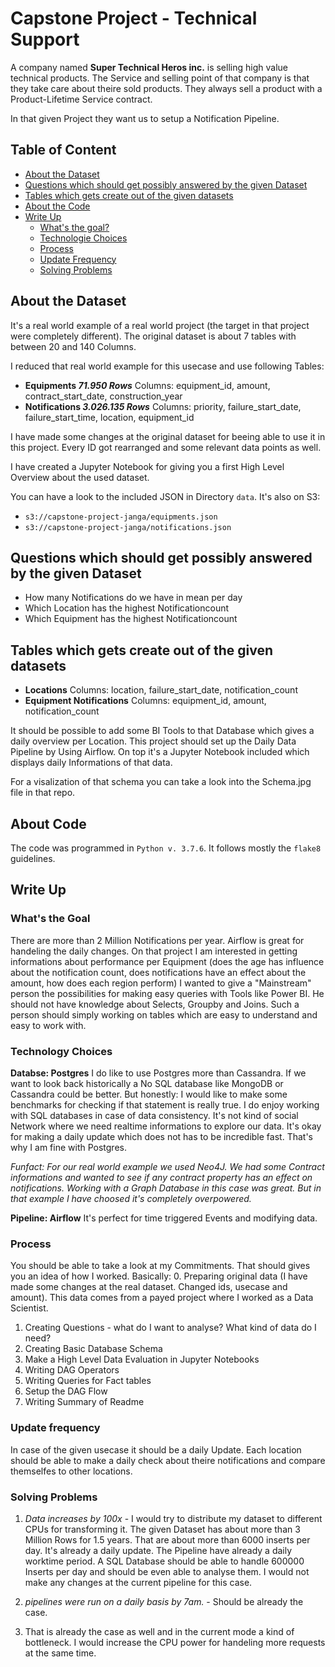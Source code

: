 # Capstone Project - Technical Support
A company named **Super Technical Heros inc.** is selling high value technical products.
The Service and selling point of that company is that they take care about theire sold products.
They always sell a product with a Product-Lifetime Service contract.

In that given Project they want us to setup a Notification Pipeline.

## Table of Content
* [About the Dataset](#about)
* [Questions which should get possibly answered by the given Dataset](#goals)
* [Tables which gets create out of the given datasets](#new_tables)
* [About the Code](#code_info)
* [Write Up](#write_up)
    * [What's the goal?](#goal)
    * [Technologie Choices](#technology)
    * [Process](#process)
    * [Update Frequency](#update_frequency)
    * [Solving Problems](#solving_problems)


<a id="about"></a>

## About the Dataset
It's a real world example of a real world project (the target in that project were completely different).
The original dataset is about 7 tables with between 20 and 140 Columns.

I reduced that real world example for this usecase and use following Tables:
* **Equipments _71.950 Rows_** Columns: equipment_id, amount, contract_start_date, construction_year
* **Notifications _3.026.135 Rows_** Columns: priority, failure_start_date, failure_start_time, location, equipment_id

I have made some changes at the original dataset for beeing able to use it in this project.
Every ID got rearranged and some relevant data points as well.

I have created a Jupyter Notebook for giving you a first High Level Overview about the used dataset.

You can have a look to the included JSON in Directory `data`.
It's also on S3:
* `s3://capstone-project-janga/equipments.json`
* `s3://capstone-project-janga/notifications.json`


<a id="goals"></a>

## Questions which should get possibly answered by the given Dataset
* How many Notifications do we have in mean per day
* Which Location has the highest Notificationcount
* Which Equipment has the highest Notificationcount


<a id="new_tables"></a>

## Tables which gets create out of the given datasets
* **Locations** Columns: location, failure_start_date, notification_count
* **Equipment Notifications** Columns: equipment_id, amount, notification_count

It should be possible to add some BI Tools to that Database which gives a daily overview per Location.
This project should set up the Daily Data Pipeline by Using Airflow.
On top it's a Jupyter Notebook included which displays daily Informations of that data.

For a visalization of that schema you can take a look into the Schema.jpg file in that repo.

<a id="code_info"></a>

## About Code
The code was programmed in `Python v. 3.7.6`.
It follows mostly the `flake8` guidelines.


<a id="write_up"></a>

## Write Up


<a id="goal"></a>

### What's the Goal
There are more than 2 Million Notifications per year. Airflow is great for handeling the daily changes.
On that project I am interested in getting informations about performance per Equipment (does the age has influence about the notification count, does notifications have an effect about the amount, how does each region perform)
I wanted to give a "Mainstream" person the possibilities for making easy queries with Tools like Power BI. He should not have knowledge about Selects, Groupby and Joins. Such a person should simply working on tables which are easy to understand and easy to work with.


<a id="technology"></a>

### Technology Choices
**Databse: Postgres**
I do like to use Postgres more than Cassandra. If we want to look back historically a No SQL database like MongoDB or Cassandra could be better. But honestly: I would like to make some benchmarks for checking if that statement is really true.
I do enjoy working with SQL databases in case of data consistency. It's not kind of social Network where we need realtime informations to explore our data. It's okay for making a daily update which does not has to be incredible fast.
That's why I am fine with Postgres.

_Funfact: For our real world example we used Neo4J. We had some Contract informations and wanted to see if any contract property has an effect on notifications. Working with a Graph Database in this case was great. But in that example I have choosed it's completely overpowered._

**Pipeline: Airflow**
It's perfect for time triggered Events and modifying data.


<a id="process"></a>

### Process
You should be able to take a look at my Commitments. That should gives you an idea of how I worked.
Basically:
0. Preparing original data (I have made some changes at the real dataset. Changed ids, usecase and amount). This data comes from a payed project where I worked as a Data Scientist.
1. Creating Questions - what do I want to analyse? What kind of data do I need?
2. Creating Basic Database Schema
3. Make a High Level Data Evaluation in Jupyter Notebooks
4. Writing DAG Operators
5. Writing Queries for Fact tables
6. Setup the DAG Flow
7. Writing Summary of Readme


<a id="update_frequency"></a>

### Update frequency
In case of the given usecase it should be a daily Update. Each location should be able to make a daily check about theire notifications and compare themselfes to other locations.


<a id="solving_problems"></a>

### Solving Problems
1. _Data increases by 100x_ - I would try to distribute my dataset to different CPUs for transforming it. The given Dataset has about more than 3 Million Rows for 1.5 years. That are about more than 6000 inserts per day. It's already a daily update. The Pipeline have already a daily worktime period. A SQL Database should be able to handle 600000 Inserts per day and should be even able to analyse them. I would not make any changes at the current pipeline for this case.

2. _pipelines were run on a daily basis by 7am._ - Should be already the case.

3. That is already the case as well and in the current mode a kind of bottleneck. I would increase the CPU power for handeling more requests at the same time.